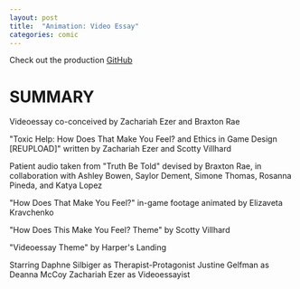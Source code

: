 ```yaml
---
layout: post
title:  "Animation: Video Essay"
categories: comic
---
```

Check out the production [GitHub](https://www.youtube.com/watch?v=oVW3b_IcniI)

# SUMMARY
Videoessay co-conceived by Zachariah Ezer and Braxton Rae

"Toxic Help: How Does That Make You Feel? and Ethics in Game Design [REUPLOAD]" written by Zachariah Ezer and Scotty Villhard

Patient audio taken from "Truth Be Told" devised by Braxton Rae, in collaboration with Ashley Bowen, Saylor Dement, Simone Thomas, Rosanna Pineda, and Katya Lopez

"How Does That Make You Feel?" in-game footage animated by Elizaveta Kravchenko

"How Does This Make You Feel? Theme" by Scotty Villhard 

"Videoessay Theme" by Harper's Landing


Starring
Daphne Silbiger as Therapist-Protagonist
Justine Gelfman as Deanna McCoy
Zachariah Ezer as Videoessayist
